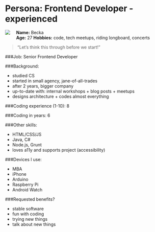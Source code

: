 # Persona: Frontend Developer - experienced

<img src="https://s3.amazonaws.com/uifaces/faces/twitter/adellecharles/128.jpg" align="right" style="float:left; margin: 0 20px 20px 0" /> 

**Name:** Becka  
**Age:** 27
**Hobbies:** code, tech meetups, riding longboard, concerts

> “Let’s think this through before we start!”

###Job: 
Senior Frontend Developer

###Background:
- studied CS
- started in small agency, jane-of-all-trades
- after 2 years, bigger company
- up-to-date with: internal workshops + blog posts + meetups
- designs architecture + codes almost everything


###Coding experience (1-10):
8

###Coding in years:
6

###Other skills: 
- HTML/CSS/JS
- Java, C#
- Node.js, Grunt
- loves a11y and supports project (accessibility)


###Devices I use: 
- MBA
- iPhone
- Arduino
- Raspberry Pi
- Android Watch


###Requested benefits?
- stable software
- fun with coding
- trying new things
- talk about new things



